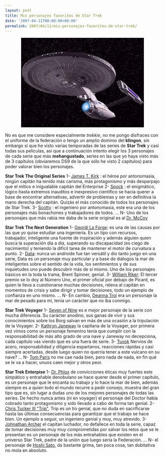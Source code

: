 ```yaml
---
layout: post
title: Mis personajes favoritos de Star Trek
date: '2007-04-11T00:00:00+00:00'
permalink: 2007/04/11/mis-personajes-favoritos-de-star-trek/
---
```

<p style="text-align: center;"><img src="/assets/enterprise.jpg" width="400" height="291" alt="Enterprise" class="centro_borde" /></p>

No es que me considere especialmente <em>trekkie</em>, no me pongo disfraces con el uniforme de la federación o tengo un amplio dominio del <strong>klingon</strong>, sin embargo sí que he visto varias temporadas de las series de <strong>Star Trek</strong> y casi todas sus películas, así que a continuación intento elegir los 3 personajes de cada serie que más <strong>mehangustado</strong>, series en las que yo haya visto más de 3 capítulos (obviaremos DS9 de la que sólo he visto 2 capítulos) para poder valorar bien los personajes.
<!--more-->
<strong>Star Trek The Original Series</strong>
1- <a href="http://en.wikipedia.org/wiki/James_T._Kirk">James T. Kirk</a> : el héroe por antonomasia, ningún capitán ha tenido más carisma, más protagonismo y más desparpajo que el mítico e inigualable capitán del Enterprise
2- <a href="http://en.wikipedia.org/wiki/Spock">Spock</a> : el enigmático, lógico hasta extremos inauditos e inexpresivo científico se hacía querer a base de encontrar alternativas, advertir de problemas y ser en definitiva la mano derecha del capitán. Quizás el más conocido de todos los personajes de Star Trek.
3- <a href="http://en.wikipedia.org/wiki/Montgomery_Scott">Scotty</a> : el ingeniero por antonomasia, este era una de los personajes más bonachones y trabajadores de todos. 
...
N- Uno de los personajes que más rabia me daba de la serie original es al <a href="http://en.wikipedia.org/wiki/Leonard_McCoy">Dr. McCoy</a>

<strong>Star Trek The Next Generation</strong>
1- <a href="http://en.wikipedia.org/wiki/Geordi_La_Forge">Geordi La Forge</a>: es una de las causas por las que yo quise estudiar una ingeniería. Es un tipo con recursos, trabajador, inteligente una fuente de inspiración y además alguien quien busca la superación día a día, superando su discapacidad (es ciego de nacimiento) y teniendo la difícil tarea de mantener el motor de curvatura a punto.
2- <a href="http://en.wikipedia.org/wiki/Data_(Star_Trek)">Data</a>: nunca un androide fue tan versátil y dio tanto juego en una serie, Data es un personaje muy particular y a base de diálogos la mar de inteligentes sobre el sentido de la vida, los sentimientos y de sus inquietudes uno puede descubrir más de sí mismo. Uno de los personajes básicos en la toda la trama, Brent Spinner, genial.
3- <a href="http://en.wikipedia.org/wiki/William_Riker">William Riker</a>: El tercer premio se lo doy al Número Uno, el primer oficial por debajo de Picard, es quien le lleva a cuestionarse muchas decisiones, releva al capitán en momentos de crisis y sabe dirigir y tomar decisiones, todo un ejemplo de confianza en uno mismo.
...
N- En cambio, <a href="http://en.wikipedia.org/wiki/Deanna_Troi">Deanna Troi</a> era un personaje la mar de pesado para mí, tenía un carácter que no iba conmigo.

<strong>Star Trek Voyager</strong>
1- <a href="http://en.wikipedia.org/wiki/Seven_of_Nine">Seven of Nine</a> es e mejor personaje de la serie con mucha diferencia. Su carácter anodino, sus ganas de vivir y sus conocimientos sobre los Borg salvan en más de una ocasión a la tripulación de la Voyager. 
2- <a href="http://en.wikipedia.org/wiki/Kathryn_Janeway">Kathryn Janeway</a> la capitana de la Voyager, por primera vez vimos como un personaje femenino tenía que cumplir con la responsabilidad de más alto grado de una nave y Janeway no decepciona, cada capítulo vas viendo que es una fuera de serie.
3- <a href="http://en.wikipedia.org/wiki/Tuvok">Tuvok</a> Nervios de acero, responsabilidad y diligencia espartanos, reacciones rápidas y casi siempre acertadas, desde luego quien no querría tener a este vulcano en su nave?
...
N- <a href="http://en.wikipedia.org/wiki/Tom_Paris">Tom Paris</a> no me cae nada bien, pero nada de nada, en fin qué se le va a hacer, unuos caen mejor y otros peor.

<strong>Star Trek Enterpise</strong>
1- <a href="http://en.wikipedia.org/wiki/Phlox_%28Star_Trek%29">Dr. Phlox</a> de convicciones éticas muy fuertes este simpático y entrañable denobulano se hace querer desde el primer capítulo, es un personaje que le encanta su trabajo y lo hace la mar de bien, además siempre es a quien todo el mundo recurre a pedir consejo, muestra del gran tipo que es, sin lugar a dudas uno de los mejores personajes de todas las series. De hecho nunca antes (ni en voyager) el personaje del Doctor había cobrado tanto protagonismo y sido llevado a cabo de forma tan genial.
2- <a href="http://en.wikipedia.org/wiki/Charles_Tucker_III">Chris Tucker III "Trip"</a>, Trip es un tío genial, que no duda en sacrificarse hasta las últimas consecuencias para garantizar que el trabajo se hace bien. Un ejemplo a seguir, un ingeniero genial y muy, muy atrevido.
3- <a href="http://en.wikipedia.org/wiki/Jonathan_Archer">Johnathan Archer</a> el capitan luchador, no defallece en toda la serie, capaz de tomar decisiones muy muy comprometidas por salvar los retos que se le presentan es un personaje de los más entrañables que existen en el universo Star Trek, padre de la unión que luego sería la Federación.
...
N- el personaje de <a href="http://en.wikipedia.org/wiki/Hoshi_Sato">Hoshi Sato</a>, da bastante grima, tan poca cosa, tan dubitativa no mola en absoluto.


